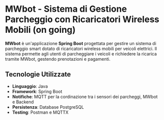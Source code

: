 # MWbot - Sistema di Gestione Parcheggio con Ricaricatori Wireless Mobili (on going)

**MWbot** è un'applicazione **Spring Boot** progettata per gestire un sistema di parcheggio smart dotato di ricaricatori wireless mobili per veicoli elettrici. 
Il sistema permette agli utenti di parcheggiare i veicoli e richiedere la ricarica tramite MWbot, gestendo prenotazioni e pagamenti. 

## Tecnologie Utilizzate
- **Linguaggio**: Java
- **Framework**: Spring Boot
- **Notifiche**: MQTT per la cordinazione tra i sensori dei parcheggi, MWbot e Backend
- **Persistenza**: Database PostgreSQL
- **Testing**: Postman e MQTTX
